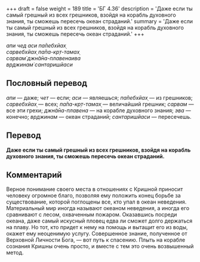 +++
draft = false
weight = 189
title = 'БГ 4.36'
description = 'Даже если ты самый грешный из всех грешников, взойдя на корабль духовного знания, ты сможешь пересечь океан страданий.'
summary = 'Даже если ты самый грешный из всех грешников, взойдя на корабль духовного знания, ты сможешь пересечь океан страданий.'
+++

_апи чед аси па̄пебхйах̣  
сарвебхйах̣ па̄па-кр̣т-тамах̣  
сарвам̇ джн̃а̄на-плавенаива  
вр̣джинам̇ сантаришйаси_

## Пословный перевод

_апи_ — даже; _чет_ — если; _аси_ — являешься; _па̄пебхйах̣_ — из грешников; _сарвебхйах̣_ — всех; _па̄па_\-_кр̣т_\-_тамах̣_ — величайший грешник; _сарвам_ — все эти грехи; _джн̃а̄на_\-_плавена_ — на корабле духовного знания; _эва_ — конечно; _вр̣джинам_ — океан страданий; _сантаришйаси_ — пересечешь.

## Перевод

**Даже если ты самый грешный из всех грешников, взойдя на корабль духовного знания, ты сможешь пересечь океан страданий.**

## Комментарий

Верное понимание своего места в отношениях с Кришной приносит человеку огромное благо, позволяя ему положить конец борьбе за существование, которой поглощены все, кто упал в океан неведения. Материальный мир иногда называют океаном неведения, а иногда его сравнивают с лесом, охваченным пожаром. Оказавшись посреди океана, даже самый искусный пловец едва ли сможет долго держаться на плаву. Но тот, кто придет к нему на помощь и вытащит его из воды, окажет ему неоценимую услугу. Совершенное знание, полученное от Верховной Личности Бога, — вот путь к спасению. Плыть на корабле сознания Кришны очень просто, и вместе с тем это очень возвышенный метод.

